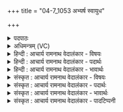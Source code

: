 +++
title = "04-7_1053 अभ्यर्ष स्वायुध"

+++
<details><summary>पदपाठः</summary>

अ꣣भि꣢। अ꣣र्ष। स्वायुध। सु। आयुध। सो꣡म꣢꣯। द्वि꣣ब꣡र्ह꣢सम्। द्वि꣣। ब꣡र्ह꣢꣯सम्। र꣣यि꣢म्। अ꣡थ꣢꣯। नः꣣। व꣡स्य꣢꣯सः। कृ꣣धि। १०५३।
</details>

<details><summary>अधिमन्त्रम् (VC)</summary>

- पवमानः सोमः
- हिरण्यस्तूप आङ्गिरसः
- गायत्री
- षड्जः
</details>

<details><summary>हिन्दी : आचार्य रामनाथ वेदालंकार - विषयः</summary>

आगे फिर परमात्मा और राजा से प्रार्थना है।
</details>

<details><summary>हिन्दी : आचार्य रामनाथ वेदालंकार - पदार्थः</summary>

पदार्थान्वय -  हे (स्वायुध सोम) शस्त्रधारी के समान शासन करने में समर्थ परमात्मन् और उत्कृष्ट शस्त्रास्त्रों से युक्त राजन् ! आप (द्विबर्हसम्) व्यवहार और परमार्थ दोनों को बढ़ानेवाले (रयिम्) ऐश्वर्य को (अभ्यर्ष) प्राप्त कराइये। (अथ) इस प्रकार (नः) हमें (वस्यसः) अतिशय ऐश्वर्यवान् (कृधि) कर दीजिए ॥७॥
</details>

<details><summary>हिन्दी : आचार्य रामनाथ वेदालंकार - भावार्थः</summary>

भावार्थ -  भौतिक तथा आध्यात्मिक दोनों प्रकार का धन मनुष्य के अभ्युदय और निःश्रेयस के लिए समर्थ होता है ॥७॥
</details>

<details><summary>संस्कृत : आचार्य रामनाथ वेदालंकार - विषयः</summary>

अथ पुनरपि परमात्मानं राजानं च प्रार्थयते।
</details>

<details><summary>संस्कृत : आचार्य रामनाथ वेदालंकार - पदार्थः</summary>

पदार्थान्वय -  हे (स्वायुध सोम) शस्त्रधर इव शासनसमर्थ परमात्मन्,उत्कृष्टशस्त्रास्त्रसम्पन्न राजन् वा ! त्वम् (द्विबर्हसम्) द्वयोः व्यवहारपरमार्थयोर्वर्धकम्२(रयिम्) ऐश्वर्यम् (अभ्यर्ष) प्रापय। (अथ) एवं च (नः) अस्मान् (वस्यसः) अतिशयेन वसुमतः (कृधि) कुरु ॥७॥
</details>

<details><summary>संस्कृत : आचार्य रामनाथ वेदालंकार - भावार्थः</summary>

भावार्थ -  भौतिकमाध्यात्मिकं चोभयविधं धनं मनुष्यस्याभ्युदयाय निःश्रेयसाय चालं भवति ॥७॥
</details>

<details><summary>संस्कृत : आचार्य रामनाथ वेदालंकार - पादटिप्पनी</summary>

टिप्पनी -   १. ऋ० ९।४।७। २. द्विबर्हाः द्वयोर्व्यवहारपरमार्थयोर्वर्धकः—इति ऋ० १।११४।१० भाष्ये द०।
</details>